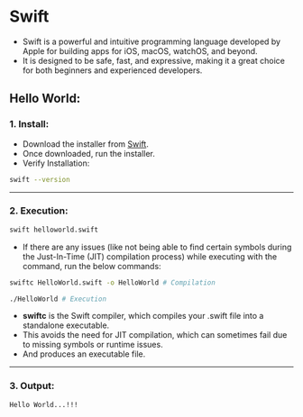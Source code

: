 # Swift

- Swift is a powerful and intuitive programming language developed by Apple for building apps for iOS, macOS, watchOS, and beyond. 
- It is designed to be safe, fast, and expressive, making it a great choice for both beginners and experienced developers.

## Hello World:
### 1. Install:
- Download the installer from [Swift](https://www.swift.org/install/windows/).
- Once downloaded, run the installer.
- Verify Installation:
```bash
swift --version
```

---

### 2. Execution:
```bash
swift helloworld.swift
```

- If there are any issues (like not being able to find certain symbols during the Just-In-Time (JIT) compilation process) while executing with the command, run the below commands:
```bash
swiftc HelloWorld.swift -o HelloWorld # Compilation

./HelloWorld # Execution
```

- **swiftc** is the Swift compiler, which compiles your .swift file into a standalone executable. 
- This avoids the need for JIT compilation, which can sometimes fail due to missing symbols or runtime issues. 
- And produces an executable file.

---

### 3. Output:
```bash
Hello World...!!!
```